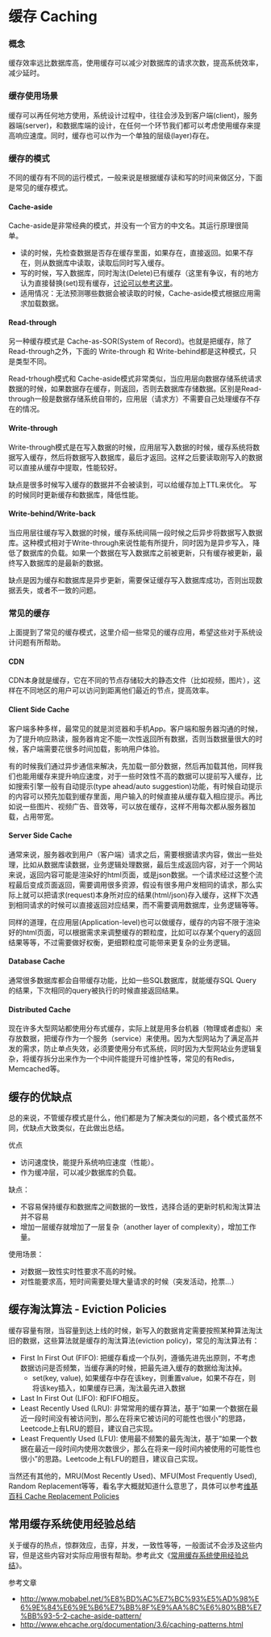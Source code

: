 # 缓存 Caching



### 概念

缓存效率远比数据库高，使用缓存可以减少对数据库的请求次数，提高系统效率，减少延时。

### 缓存使用场景

缓存可以再任何地方使用，系统设计过程中，往往会涉及到客户端\(client\)，服务器端\(server\)，和数据库端的设计，在任何一个环节我们都可以考虑使用缓存来提高响应速度。同时，缓存也可以作为一个单独的层级\(layer\)存在。


### 缓存的模式

不同的缓存有不同的运行模式，一般来说是根据缓存读和写的时间来做区分，下面是常见的缓存模式。

#### Cache-aside
Cache-aside是非常经典的模式，并没有一个官方的中文名。其运行原理很简单。

* 读的时候，先检查数据是否存在缓存里面，如果存在，直接返回。如果不存在，则从数据库中读取，读取后同时写入缓存。
* 写的时候，写入数据库，同时淘汰(Delete)已有缓存（这里有争议，有的地方认为直接替换(set)现有缓存，[讨论可以参考这里](http://www.mobabel.net/%E8%BD%AC%E7%BC%93%E5%AD%98%E6%9E%84%E6%9E%B6%E7%BB%8F%E9%AA%8C%E6%80%BB%E7%BB%93-5-2-cache-aside-pattern/)。
* 适用情况：无法预测哪些数据会被读取的时候，Cache-aside模式根据应用需求加载数据。

#### Read-through
另一种缓存模式是 Cache-as-SOR(System of Record)。也就是把缓存，除了Read-through之外，下面的 Write-through 和 Write-behind都是这种模式，只是类型不同。

Read-trhough模式和 Cache-aside模式非常类似，当应用层向数据存储系统请求数据的时候，如果数据存在缓存，则返回，否则去数据库存储数据。区别是Read-through一般是数据存储系统自带的，应用层（请求方）不需要自己处理缓存不存在的情况。

#### Write-through
Write-through模式是在写入数据的时候，应用层写入数据的时候，缓存系统将数据写入缓存，然后将数据写入数据库，最后才返回。这样之后要读取刚写入的数据可以直接从缓存中提取，性能较好。

缺点是很多时候写入缓存的数据并不会被读到，可以给缓存加上TTL来优化。 写的时候同时更新缓存和数据库，降低性能。

#### Write-behind/Write-back
当应用层往缓存写入数据的时候，缓存系统间隔一段时候之后异步将数据写入数据库。这种模式相对于Write-through来说性能有所提升，同时因为是异步写入，降低了数据库的负载。如果一个数据在写入数据库之前被更新，只有缓存被更新，最终写入数据库的是最新的数据。

缺点是因为缓存和数据库是异步更新，需要保证缓存写入数据库成功，否则出现数据丢失，或者不一致的问题。

### 常见的缓存
上面提到了常见的缓存模式，这里介绍一些常见的缓存应用，希望这些对于系统设计问题有所帮助。

#### CDN
CDN本身就是缓存，它在不同的节点存储较大的静态文件（比如视频，图片），这样在不同地区的用户可以访问到距离他们最近的节点，提高效率。

#### Client Side Cache
客户端多种多样，最常见的就是浏览器和手机App。客户端和服务器沟通的时候，为了提升响应熟读，服务器肯定不能一次性返回所有数据，否则当数据量很大的时候，客户端需要花很多时间加载，影响用户体验。

有的时候我们通过异步通信来解决，先加载一部分数据，然后再加载其他，同样我们也能用缓存来提升响应速度，对于一些时效性不高的数据可以提前写入缓存，比如搜索引擎一般有自动提示(type ahead/auto suggestion)功能，有时候自动提示的内容可以预先加载到缓存里面，用户输入的时候直接从缓存载入相应提示。再比如说一些图片、视频广告、音效等，可以放在缓存，这样不用每次都从服务器加载，占用带宽。

#### Server Side Cache
通常来说，服务器收到用户（客户端）请求之后，需要根据请求内容，做出一些处理，比如从数据库读数据，业务逻辑处理数据，最后生成返回内容，对于一个网站来说，返回内容可能是渲染好的html页面，或是json数据。一个请求经过这整个流程最后变成页面返回，需要调用很多资源，假设有很多用户发相同的请求，那么实际上就可以把请求(request)本身所对应的结果(html/json)存入缓存，这样下次遇到相同请求的时候可以直接返回对应结果，而不需要调用数据库，业务逻辑等等。

同样的道理，在应用层(Application-level)也可以做缓存，缓存的内容不限于渲染好的html页面，可以根据需求来调整缓存的颗粒度，比如可以存某个query的返回结果等等，不过需要做好权衡，更细颗粒度可能带来更复杂的业务逻辑。

#### Database Cache
通常很多数据库都会自带缓存功能，比如一些SQL数据库，就能缓存SQL Query的结果，下次相同的query被执行的时候直接返回结果。

#### Distributed Cache
现在许多大型网站都使用分布式缓存，实际上就是用多台机器（物理或者虚拟）来存放数据，把缓存作为一个服务（service）来使用。因为大型网站为了满足高并发的需求，防止单点失效，必须要使用分布式系统，同时因为大型网站业务逻辑复杂，将缓存拆分出来作为一个中间件能提升可维护性等，常见的有Redis，Memcached等。

## 缓存的优缺点

总的来说，不管缓存模式是什么，他们都是为了解决类似的问题，各个模式虽然不同，优缺点大致类似，在此做出总结。

优点

* 访问速度快，能提升系统响应速度（性能）。
* 作为缓冲层，可以减少数据库的负载。

缺点：

* 不容易保持缓存和数据库之间数据的一致性，选择合适的更新时机和淘汰算法并不容易
* 增加一层缓存就增加了一层复杂（another layer of complexity），增加工作量。

使用场景：

* 对数据一致性实时性要求不高的时候。
* 对性能要求高，短时间需要处理大量请求的时候（突发活动，抢票...）

## 缓存淘汰算法 - Eviction Policies

缓存容量有限，当容量到达上线的时候，新写入的数据肯定需要按照某种算法淘汰旧的数据，这些算法就是缓存的淘汰算法\(eviction policy\)，常见的淘汰算法有：

* First In First Out \(FIFO\): 把缓存看成一个队列，遵循先进先出原则，不考虑数据访问是否频繁，当缓存满的时候，把最先进入缓存的数据给淘汰掉。 
  * set\(key, value\), 如果缓存中存在该key，则重置value，如果不存在，则将该key插入，如果缓存已满，淘汰最先进入数据
* Last In First Out \(LIFO\): 和FIFO相反。
* Least Recently Used \(LRU\): 非常常用的缓存算法，基于“如果一个数据在最近一段时间没有被访问到，那么在将来它被访问的可能性也很小”的思路，Leetcode上有LRU的题目，建议自己实现。
* Least Frequently Used \(LFU\): 使用最不频繁的最先淘汰，基于“如果一个数据在最近一段时间内使用次数很少，那么在将来一段时间内被使用的可能性也很小”的思路。Leetcode上有LFU的题目，建议自己实现。

当然还有其他的，MRU\(Most Recently Used\)、MFU\(Most Frequently Used\), Random Replacement等等，看名字大概就知道什么意思了，具体可以参考[维基百科 Cache Replacement Policies](https://en.wikipedia.org/wiki/Cache_replacement_policies)

## 常用缓存系统使用经验总结 
关于缓存的热点，惊群效应，击穿，并发，一致性等等，一般面试不会涉及这些内容，但是这些内容对实际应用很有帮助。参考此文《[常用缓存系统使用经验总结](https://www.jianshu.com/p/c1b9ec30b994)》。

参考文章

* http://www.mobabel.net/%E8%BD%AC%E7%BC%93%E5%AD%98%E6%9E%84%E6%9E%B6%E7%BB%8F%E9%AA%8C%E6%80%BB%E7%BB%93-5-2-cache-aside-pattern/
* http://www.ehcache.org/documentation/3.6/caching-patterns.html


